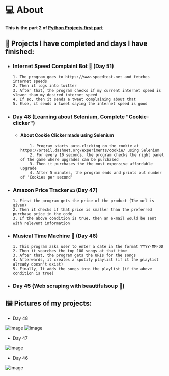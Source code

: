# 💻 About 
**This is the part 2 of [Python Projects first part](https://github.com/Damsith-LK/Udemy-Projects)**


## 🚀 Projects I have completed and days I have finished:


- ### Internet Speed Complaint Bot 🤖 (Day 51)
      1. The program goes to https://www.speedtest.net and fetches internet speeds
      2. Then it logs into twitter
      3. After that, the program checks if my current internet speed is slower than my desired internet speed
      4. If so, then it sends a tweet complaining about that
      5. Else, it sends a tweet saying the internet speed is good

- ### Day 48 (Learning about Selenium, Complete "Cookie-clicker")
  - #### About Cookie Clicker made using Selenium
            1. Program starts auto-clicking on the cookie at https://orteil.dashnet.org/experiments/cookie/ using Selenium
            2. For every 10 seconds, the program checks the right panel of the game where upgrades can be purchased
            3. Then it purchases the the most expensive affordable upgrade
            4. After 5 minutes, the program ends and prints out number of 'Cookies per second'

- ### Amazon Price Tracker 💵 (Day 47)
      1. First the program gets the price of the product (The url is given)
      2. Then it checks if that price is smaller than the preferred purchase price in the code
      3. If the above condition is true, then an e-mail would be sent with relevent information

- ### Musical Time Machine 🎵 (Day 46)
      1. This program asks user to enter a date in the format YYYY-MM-DD
      2. Then it searches the top 100 songs at that time
      3. After that, the program gets the URIs for the songs
      4. Afterwards, it creates a spotify playlist (if it the playlist already doesn't exist)
      5. Finally, It adds the songs into the playlist (if the above condition is true)
    
- ### Day 45 (Web scraping with beautifulsoup 🍲)



## 🖼️ Pictures of my projects:

- Day 48

![image](https://github.com/Damsith-LK/Udemy-Projects-Python-2/assets/113516635/6f4f4908-4e8d-4133-b048-d9b644839989)
![image](https://github.com/Damsith-LK/Udemy-Projects-Python-2/assets/113516635/54c6565c-b8d8-4427-b02f-c6297f556a86)




 - Day 47
 
 ![image](https://github.com/Damsith-LK/Udemy-Projects-Python-2/assets/113516635/ae0eb49a-84bb-437a-ab40-fedf93cd5931)


 - Day 46
 
 ![image](https://user-images.githubusercontent.com/113516635/236404000-f74a3c18-d478-4ce5-b87f-ee7447927850.png)
